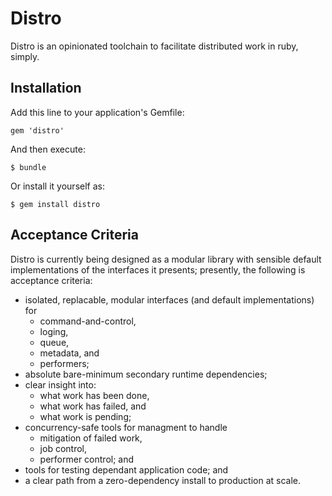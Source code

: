 # Distro

Distro is an opinionated toolchain to facilitate distributed work in ruby, simply.

## Installation

Add this line to your application's Gemfile:

    gem 'distro'

And then execute:

    $ bundle

Or install it yourself as:

    $ gem install distro

## Acceptance Criteria

Distro is currently being designed as a modular library with sensible default implementations of the interfaces it presents;
presently, the following is acceptance criteria:

 - isolated, replacable, modular interfaces (and default implementations) for
   - command-and-control,
   - loging,
   - queue,
   - metadata, and
   - performers;
 - absolute bare-minimum secondary runtime dependencies;
 - clear insight into:
   - what work has been done,
   - what work has failed, and
   - what work is pending;
 - concurrency-safe tools for managment to handle
   - mitigation of failed work,
   - job control,
   - performer control; and
 - tools for testing dependant application code; and
 - a clear path from a zero-dependency install to production at scale.
